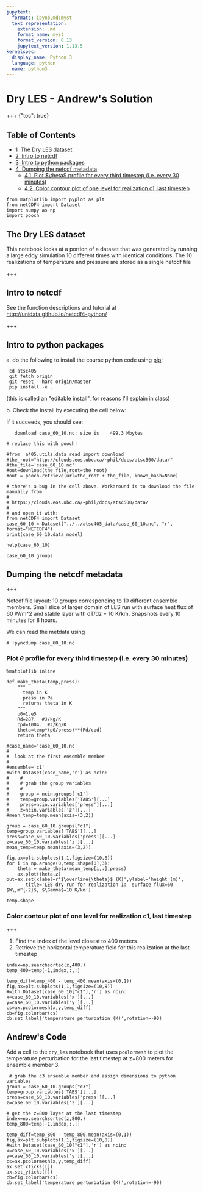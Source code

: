 ```yaml
---
jupytext:
  formats: ipynb,md:myst
  text_representation:
    extension: .md
    format_name: myst
    format_version: 0.13
    jupytext_version: 1.13.5
kernelspec:
  display_name: Python 3
  language: python
  name: python3
---
```


# Dry LES - Andrew's Solution

+++ {"toc": true}

## Table of Contents

<div class="toc" style="margin-top: 1em;"><ul class="toc-item"><li><span><a href="#The-Dry-LES-dataset" data-toc-modified-id="The-Dry-LES-dataset-1"><span class="toc-item-num">1&nbsp;&nbsp;</span>The Dry LES dataset</a></span></li><li><span><a href="#Intro-to-netcdf" data-toc-modified-id="Intro-to-netcdf-2"><span class="toc-item-num">2&nbsp;&nbsp;</span>Intro to netcdf</a></span></li><li><span><a href="#Intro-to-python-packages" data-toc-modified-id="Intro-to-python-packages-3"><span class="toc-item-num">3&nbsp;&nbsp;</span>Intro to python packages</a></span></li><li><span><a href="#Dumping-the-netcdf-metadata" data-toc-modified-id="Dumping-the-netcdf-metadata-4"><span class="toc-item-num">4&nbsp;&nbsp;</span>Dumping the netcdf metadata</a></span><ul class="toc-item"><li><span><a href="#Plot-$\theta$-profile-for-every-third-timestep-(i.e.-every-30-minutes)" data-toc-modified-id="Plot-$\theta$-profile-for-every-third-timestep-(i.e.-every-30-minutes)-4.1"><span class="toc-item-num">4.1&nbsp;&nbsp;</span>Plot $\theta$ profile for every third timestep (i.e. every 30 minutes)</a></span></li><li><span><a href="#Color-contour-plot-of-one-level-for-realization-c1,-last-timestep" data-toc-modified-id="Color-contour-plot-of-one-level-for-realization-c1,-last-timestep-4.2"><span class="toc-item-num">4.2&nbsp;&nbsp;</span>Color contour plot of one level for realization c1, last timestep</a></span></li></ul></li></ul></div>

```{code-cell} ipython3
from matplotlib import pyplot as plt
from netCDF4 import Dataset
import numpy as np
import pooch
```

## The Dry LES dataset

This notebook looks at a portion of a dataset that was generated by running a large eddy simulation 10 different times with identical conditions.  The 10 realizations of temperature and pressure are stored as a single netcdf file

+++

## Intro to netcdf

See the function descriptions and tutorial at http://unidata.github.io/netcdf4-python/

+++

## Intro to python packages

a. do the following to install the course python code using [pip][1]:
   
     cd atsc405
     git fetch origin
     git reset --hard origin/master
     pip install -e .
    
   (this is called an "editable install", for reasons I'll explain in class)
   
   [1]: https://en.wikipedia.org/wiki/Pip_(package_manager)
 
b. Check the install by executing the cell below:

   If it succeeds, you should see:
   
       download case_60_10.nc: size is    499.3 Mbytes

```{code-cell} ipython3
# replace this with pooch!

#from  a405.utils.data_read import download
#the_root="http://clouds.eos.ubc.ca/~phil/docs/atsc500/data/"
#the_file='case_60_10.nc'
#out=download(the_file,root=the_root)
#out = pooch.retrieve(url=the_root + the_file, known_hash=None)
```

```{code-cell} ipython3
# there's a bug in the cell above. Workaround is to download the file manually from 
#
# https://clouds.eos.ubc.ca/~phil/docs/atsc500/data/
#
# and open it with:
from netCDF4 import Dataset
case_60_10 = Dataset("../../atsc405_data/case_60_10.nc", "r", format="NETCDF4")
print(case_60_10.data_model)
```

```{code-cell} ipython3
help(case_60_10)
```

```{code-cell} ipython3
case_60_10.groups
```

## Dumping the netcdf metadata

+++

Netcdf file layout:  10 groups corresponding to 10 different ensemble members.  Small slice of larger domain of LES run with surface heat flux of 60 W/m^2 and stable layer with dT/dz = 10 K/km.  Snapshots every 10 minutes for 8 hours.

We can read the metdata using

```{code-cell} ipython3
# !pyncdump case_60_10.nc
```

### Plot $\theta$ profile for every third timestep (i.e. every 30 minutes)

```{code-cell} ipython3
%matplotlib inline

def make_theta(temp,press):
    """
      temp in K
      press in Pa
      returns theta in K
    """
    p0=1.e5
    Rd=287.  #J/kg/K
    cpd=1004.  #J/kg/K
    theta=temp*(p0/press)**(Rd/cpd)
    return theta

#case_name='case_60_10.nc'
#
#  look at the first ensemble member
#
#ensemble='c1'
#with Dataset(case_name,'r') as ncin:
#    #
#    # grab the group variables
#    #
#    group = ncin.groups['c1']
#    temp=group.variables['TABS'][...]
#    press=ncin.variables['press'][...]
#    z=ncin.variables['z'][...]
#mean_temp=temp.mean(axis=(3,2))

group = case_60_10.groups["c1"]
temp=group.variables['TABS'][...]
press=case_60_10.variables['press'][...]
z=case_60_10.variables['z'][...]
mean_temp=temp.mean(axis=(3,2))

fig,ax=plt.subplots(1,1,figsize=(10,8))
for i in np.arange(0,temp.shape[0],3):
    theta = make_theta(mean_temp[i,:],press)
    ax.plot(theta,z)
out=ax.set(xlabel=r'$\overline{\theta}$ (K)',ylabel='height (m)',
       title='LES dry run for realization 1:  surface flux=60 $W\,m^{-2}$, $\Gamma$=10 K/km')
```

```{code-cell} ipython3
temp.shape
```

### Color contour plot of one level for realization c1, last timestep

+++

1. Find the index of the level closest to 400 meters
2. Retrieve the horizontal temperature field for this realization at the last timestep

```{code-cell} ipython3
index=np.searchsorted(z,400.)
temp_400=temp[-1,index,:,:]
```

```{code-cell} ipython3
temp_diff=temp_400 - temp_400.mean(axis=(0,1))
fig,ax=plt.subplots(1,1,figsize=(10,8))
#with Dataset(case_60_10["c1"],'r') as ncin:
x=case_60_10.variables['x'][...]
y=case_60_10.variables['y'][...]
cs=ax.pcolormesh(x,y,temp_diff)
cb=fig.colorbar(cs)
cb.set_label('temperature perturbation (K)',rotation=-90)
```

## Andrew's Code

Add a cell to the `dry_les` notebook that uses `pcolormesh` to plot the temperature perturbation for the last timestep at z=800 meters for ensemble member 3.

```{code-cell} ipython3
 # grab the c3 ensemble member and assign dimensions to python variables
group = case_60_10.groups["c3"] 
temp=group.variables['TABS'][...] 
press=case_60_10.variables['press'][...]
z=case_60_10.variables['z'][...]

# get the z=800 layer at the last timestep
index=np.searchsorted(z,800.)
temp_800=temp[-1,index,:,:]
```

```{code-cell} ipython3
temp_diff=temp_800 - temp_800.mean(axis=(0,1))
fig,ax=plt.subplots(1,1,figsize=(10,8))
#with Dataset(case_60_10["c1"],'r') as ncin:
x=case_60_10.variables['x'][...]
y=case_60_10.variables['y'][...]
cs=ax.pcolormesh(x,y,temp_diff)
ax.set_xticks([])
ax.set_yticks([])
cb=fig.colorbar(cs)
cb.set_label('temperature perturbation (K)',rotation=-90)
```
